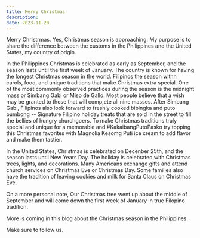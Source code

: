```yaml
---
title: Merry Christmas 
description: 
date: 2023-11-20
---
```

<div class="text-container">
Merry Christrmas. Yes, Christmas season is approaching. My purpose is to share the difference between the customs in the Philippines and the United States, my country of origin.

In the Philippines Christmas is celebrated as early as September, and the season lasts until the first week of January. The country is known for having the longest Christmas season in the world. Filipinos the season withh carols, food, and unique traditions that make Christmas extra special. One of the most commonly observed practices during the season is the midnight mass or Simbang Gabi or Miso de Gallo. Most people believe that a wish may be granted to those that will comp;ete all nine masses. After Simbang Gabi, Filipinos also look forward to freshly cooked bibingka and puto bumbong -- Signature Filipino holiday treats that are sold in the street to fill the bellies of hungry churchgoers. To make Christmas traditions truly special and unique for a memorable and #KakaibangPutoPasko try topping this Christmas favorites with Magnolia Kesomg Puti ice cream to add flavor and make them tastier.

In the United States, Christmas is celebrated on Decenber 25th,  and the season lasts until New Years Day. The holiday is celebrated with Christmas trees, lights, and decorations. Many Americans exchange gifts and attend church services on Christmas Eve or Christmas Day. Some families also have the tradition of leaving cookies and milk for Santa Claus on Christmas Eve.

On a more personal note, Our Christmas tree went up about the middle of September and will come down the first week of January in true Filopino tradition.

More is coming in this blog about the Christmas season in the Philippines.

Make sure to follow us.

</dev>
